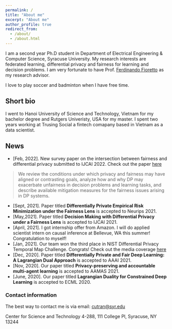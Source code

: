 ```yaml
---
permalink: /
title: "About me"
excerpt: "About me"
author_profile: true
redirect_from: 
  - /about/
  - /about.html
---
```


I am a second year Ph.D student in Department of Electrical Engineering & Computer Science, Syracuse University. My research interests are federated learning, differential privacy and fairness for learning and decision problems. I am very fortunate to have Prof. [Ferdinando Fioretto](https://www2.isye.gatech.edu/~fferdinando3/) as my research advisor. 

I love to play soccer and badminton when I have free time. 



## Short bio


I went to Hanoi University of Science and Technology, Vietnam for my bachelor degree and Rutgers Univeristy, USA for my master. I spent two years working at Trusing Social a fintech comapany based in Vietnam as a data scientist. 


## News

* [Feb, 2022]. New  survey paper on the intersection between fairness and  differential privacy submitted to IJCAI 2022. Check out the paper [here](https://arxiv.org/pdf/2202.08187.pdf) 
> We review the conditions under which privacy and fairness may have aligned or contrasting goals, analyze how and why DP may exacerbate unfairness in decision problems and learning tasks, and describe available mitigation measures for the fairness issues arising in DP systems.

* [Sept, 2021]. Paper titled **Differentially Private Empirical Risk Minimization under the Fairness Lens**  is accepted to Neurips 2021. 
* [May,2021]. Paper titled **Decision Making with Differential Privacy under a Fairness Lens** is  accepted to IJCAI 2021. 
* [April, 2021]. I got internship offer from  Amazon. I will do applied scientist intern on causal inference at Bellevue, WA this summer! Congratulation to myself!
* [Jan, 2021]. Our team won the third place in NIST Differential Privacy Temporal Map  Challenge. Congrats! Check out the media coverage [here](https://www.drivendata.co/blog/differential-privacy-winners-sprint1/) 
* [Dec, 2020]. Paper titled **Differentially Private and Fair Deep Learning: A Lagrangian Dual Approach** is accepted to AAAI 2021.
* [Nov, 2020]. Our paper titled **Privacy-preserving and accountable multi-agent learning** is accepted to AAMAS 2021.
* [June, 2020]. Our paper titled **Lagrangian Duality for Constrained Deep Learning** is accepted to ECML 2020.

### Contact information
The best way to contact me is via email: cutran@syr.edu

Center for Science and Technology 4-288, 111 College Pl, Syracuse, NY 13244






